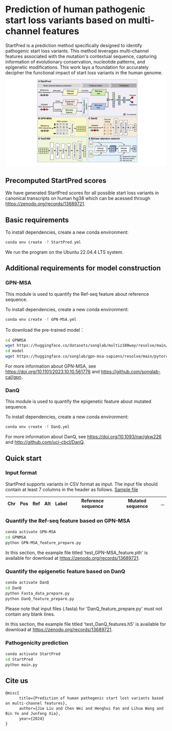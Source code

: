 # Prediction of human pathogenic start loss variants based on multi-channel features

StartPred is a prediction method specifically designed to identify pathogenic start loss variants. This method leverages multi-channel features associated with the mutation's contextual sequence, capturing information of evolutionary conservation, nucleotide patterns, and epigenetic modifications. This work lays a foundation for accurately decipher the functional impact of start loss variants in the human genome.
![Main Figure](./figs/StartPred_flowchart.png)

## Precomputed StartPred scores
We have generated StartPred scores for all possible start loss variants in canonical transcripts on human hg38 which can be acessed through https://zenodo.org/records/13689721.

## Basic requirements
To install dependencies, create a new conda environment:
```bash
conda env create -f StartPred.yml
```
We run the program on the Ubuntu 22.04.4 LTS system.

## Additional requirements for model construction

### GPN-MSA
This module is used to quantify the Ref-seq feature about reference sequence.

To install dependencies, create a new conda environment:
```bash
conda env create -f GPN-MSA.yml
```
To download the pre-trained model：
```bash
cd GPNMSA
wget https://huggingface.co/datasets/songlab/multiz100way/resolve/main/89.zarr.zip
cd model
wget https://huggingface.co/songlab/gpn-msa-sapiens/resolve/main/pytorch_model.bin?download=true
```
For more information about GPN-MSA, see https://doi.org/10.1101/2023.10.10.561776 and https://github.com/songlab-cal/gpn.

### DanQ 
This module is used to quantify the epigenetic feature about mutated sequence.

To install dependencies, create a new conda environment:
```bash
conda env create -f DanQ.yml
```
For more information about DanQ, see https://doi.org/10.1093/nar/gkw226 and http://github.com/uci-cbcl/DanQ.

## Quick start

### Input format
StartPred supports variants in CSV format as input. The input file should contain at least 7 columns in the header as follows. [Sample file](./data/test.csv)

|  Chr  | Pos |  Ref  |  Alt  |  Label  |  Reference sequence  |  Mutated sequence  |  ...  |
| ----- | --- | ----- | ----- | ------- | -------------------- | ------------------- | ----- |

### Quantify the Ref-seq feature based on GPN-MSA
```bash
conda activate GPN-MSA
cd GPNMSA
python GPN-MSA_feature_prepare.py
```
In this section, the example file titled 'test_GPN-MSA_feature.pth' is available for download at https://zenodo.org/records/13689721.

### Quantify the epigenetic feature based on DanQ
```bash
conda activate DanQ
cd DanQ
python Fasta_data_prepare.py
python DanQ_feature_prepare.py
```
Please note that input files (.fasta) for 'DanQ_feature_prepare.py' must not contain any blank lines.

In this section, the example file titled 'test_DanQ_features.h5' is available for download at https://zenodo.org/records/13689721.

### Pathogenicity prediction
```bash
conda activate StartPred
cd StartPred
python main.py
```

## Cite us
```
@misc{
      title={Prediction of human pathogenic start lost variants based on multi-channel features}, 
      author={Jie Liu and Chen Wei and Henghui Fan and Lihua Wang and Bin Ye and Junfeng Xia},
      year={2024}
}
```

